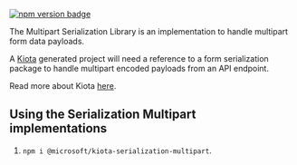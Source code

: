 [![npm version badge](https://img.shields.io/npm/v/@microsoft/kiota-serialization-multipart?color=blue)](https://www.npmjs.com/package/@microsoft/kiota-serialization-multipart)

The Multipart Serialization Library is an implementation to handle multipart form data payloads.

A [Kiota](https://github.com/microsoft/kiota) generated project will need a reference to a form serialization package to handle multipart encoded payloads from an API endpoint.

Read more about Kiota [here](https://github.com/microsoft/kiota/blob/main/README.md).

## Using the Serialization Multipart implementations

1. `npm i @microsoft/kiota-serialization-multipart`.
